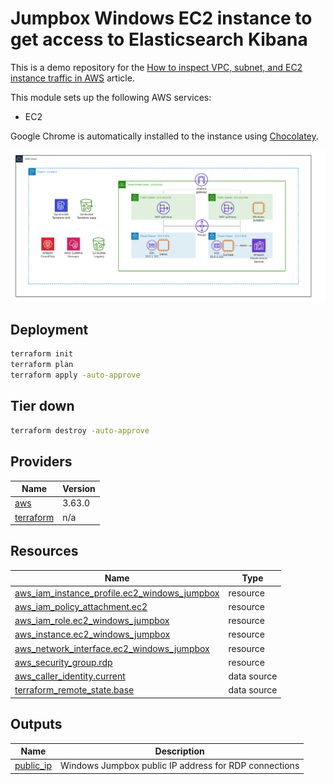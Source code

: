 <!-- BEGIN_TF_DOCS -->

# Jumpbox Windows EC2 instance to get access to Elasticsearch Kibana 

This is a demo repository for the [How to inspect VPC, subnet, and EC2 instance traffic in AWS](https://hands-on.cloud/how-to-inspect-vpc-subnet-and-ec2-instance-traffic-in-aws/) article.

This module sets up the following AWS services:

* EC2

Google Chrome is automatically installed to the instance using [Chocolatey](https://chocolatey.org/).

![Base infrastructure](img/Windows-Jumpbox.png)

## Deployment

```sh
terraform init
terraform plan
terraform apply -auto-approve
```

## Tier down

```sh
terraform destroy -auto-approve
```
## Providers

| Name | Version |
|------|---------|
| <a name="provider_aws"></a> [aws](#provider\_aws) | 3.63.0 |
| <a name="provider_terraform"></a> [terraform](#provider\_terraform) | n/a |
## Resources

| Name | Type |
|------|------|
| [aws_iam_instance_profile.ec2_windows_jumpbox](https://registry.terraform.io/providers/hashicorp/aws/latest/docs/resources/iam_instance_profile) | resource |
| [aws_iam_policy_attachment.ec2](https://registry.terraform.io/providers/hashicorp/aws/latest/docs/resources/iam_policy_attachment) | resource |
| [aws_iam_role.ec2_windows_jumpbox](https://registry.terraform.io/providers/hashicorp/aws/latest/docs/resources/iam_role) | resource |
| [aws_instance.ec2_windows_jumpbox](https://registry.terraform.io/providers/hashicorp/aws/latest/docs/resources/instance) | resource |
| [aws_network_interface.ec2_windows_jumpbox](https://registry.terraform.io/providers/hashicorp/aws/latest/docs/resources/network_interface) | resource |
| [aws_security_group.rdp](https://registry.terraform.io/providers/hashicorp/aws/latest/docs/resources/security_group) | resource |
| [aws_caller_identity.current](https://registry.terraform.io/providers/hashicorp/aws/latest/docs/data-sources/caller_identity) | data source |
| [terraform_remote_state.base](https://registry.terraform.io/providers/hashicorp/terraform/latest/docs/data-sources/remote_state) | data source |
## Outputs

| Name | Description |
|------|-------------|
| <a name="output_public_ip"></a> [public\_ip](#output\_public\_ip) | Windows Jumpbox public IP address for RDP connections |

<!-- END_TF_DOCS -->